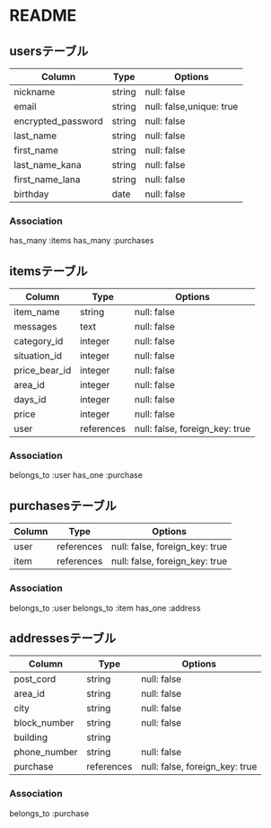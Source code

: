 # README

## usersテーブル

|Column               |Type   |Options                 |
|---------------------|-------|------------------------|
|nickname             |string |null: false             |
|email                |string |null: false,unique: true|
|encrypted_password   |string |null: false             |
|last_name            |string |null: false             |
|first_name           |string |null: false             |
|last_name_kana       |string |null: false             |
|first_name_lana      |string |null: false             |
|birthday             |date   |null: false             |

### Association
has_many :items
has_many :purchases

## itemsテーブル
|Column       |Type      |Options                       |
|-------------|----------|------------------------------|
|item_name    |string    |null: false                   |
|messages     |text      |null: false                   |
|category_id  |integer   |null: false                   |
|situation_id |integer   |null: false                   |
|price_bear_id|integer   |null: false                   |
|area_id      |integer   |null: false                   |
|days_id      |integer   |null: false                   |
|price        |integer   |null: false                   |
|user         |references|null: false, foreign_key: true|

### Association
belongs_to :user
has_one :purchase

## purchasesテーブル
|Column        |Type      |Options                       |
|--------------|----------|------------------------------|
|user          |references|null: false, foreign_key: true|
|item          |references|null: false, foreign_key: true|

### Association
belongs_to :user
belongs_to :item
has_one :address

## addressesテーブル
|Column        |Type      |Options                        |
|--------------|----------|------------------------------ |
|post_cord     |string    |null: false                    |
|area_id       |string    |null: false                    |
|city          |string    |null: false                    |
|block_number  |string    |null: false                    |
|building      |string    |                               |
|phone_number  |string    |null: false                    |
|purchase      |references|null: false, foreign_key: true |

### Association
belongs_to :purchase
